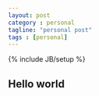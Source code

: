 ```yaml
---
layout: post
category : personal
tagline: "personal post"
tags : [personal]
---
```

{% include JB/setup %}

## Hello world